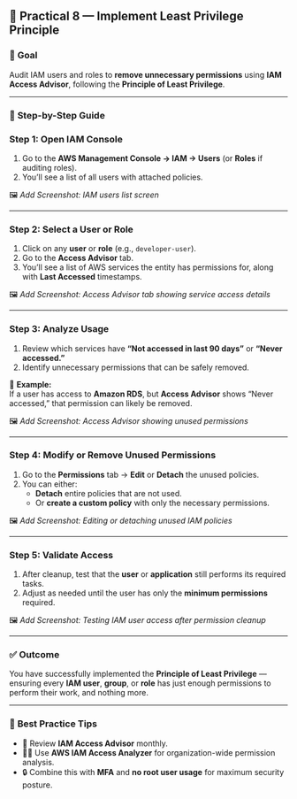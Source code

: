 ## 🧠 Practical 8 — Implement Least Privilege Principle

### 🎯 **Goal**
Audit IAM users and roles to **remove unnecessary permissions** using **IAM Access Advisor**, following the **Principle of Least Privilege**.

---

### 🔹 **Step-by-Step Guide**

### **Step 1: Open IAM Console**

1. Go to the **AWS Management Console → IAM → Users** (or **Roles** if auditing roles).  
2. You’ll see a list of all users with attached policies.

🖼️ _Add Screenshot: IAM users list screen_

---

### **Step 2: Select a User or Role**

1. Click on any **user** or **role** (e.g., `developer-user`).  
2. Go to the **Access Advisor** tab.  
3. You’ll see a list of AWS services the entity has permissions for, along with **Last Accessed** timestamps.

🖼️ _Add Screenshot: Access Advisor tab showing service access details_

---

### **Step 3: Analyze Usage**

1. Review which services have **“Not accessed in last 90 days”** or **“Never accessed.”**  
2. Identify unnecessary permissions that can be safely removed.

🧩 **Example:**  
If a user has access to **Amazon RDS**, but **Access Advisor** shows “Never accessed,” that permission can likely be removed.

🖼️ _Add Screenshot: Access Advisor showing unused permissions_

---

### **Step 4: Modify or Remove Unused Permissions**

1. Go to the **Permissions** tab → **Edit** or **Detach** the unused policies.  
2. You can either:  
   - **Detach** entire policies that are not used.  
   - Or **create a custom policy** with only the necessary permissions.

🖼️ _Add Screenshot: Editing or detaching unused IAM policies_

---

### **Step 5: Validate Access**

1. After cleanup, test that the **user** or **application** still performs its required tasks.  
2. Adjust as needed until the user has only the **minimum permissions** required.

🖼️ _Add Screenshot: Testing IAM user access after permission cleanup_

---

### ✅ **Outcome**

You have successfully implemented the **Principle of Least Privilege** — ensuring every **IAM user**, **group**, or **role** has just enough permissions to perform their work, and nothing more.

---

### 🧠 **Best Practice Tips**

- 🔁 Review **IAM Access Advisor** monthly.  
- 🕵️‍♂️ Use **AWS IAM Access Analyzer** for organization-wide permission analysis.  
- 🔒 Combine this with **MFA** and **no root user usage** for maximum security posture.

